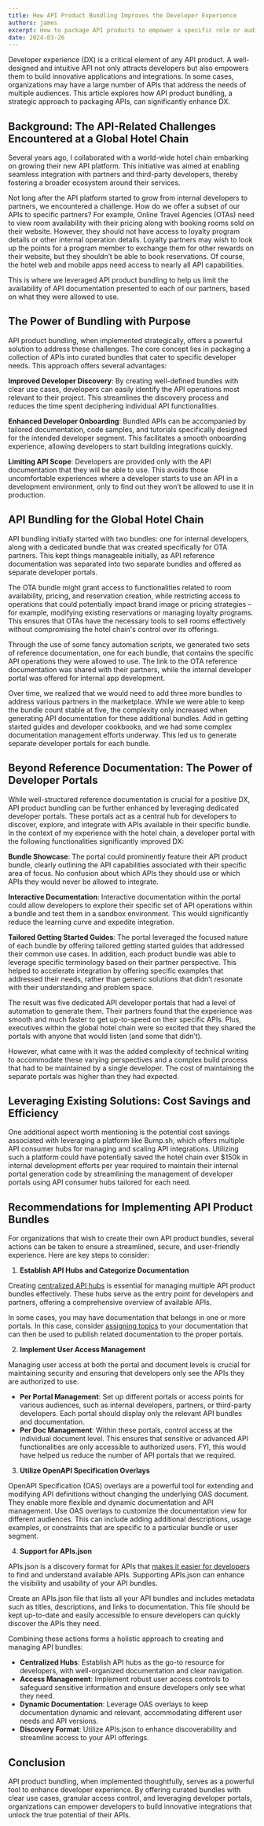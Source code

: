 ```yaml
---
title: How API Product Bundling Improves the Developer Experience
authors: james
excerpt: How to package API products to empower a specific role or audience while improving the developer experience.
date: 2024-03-26
---
```


Developer experience (DX) is a critical element of any API product. A well-designed and intuitive API not only attracts developers but also empowers them to build innovative applications and integrations. In some cases, organizations may have a large number of APIs that address the needs of multiple audiences. This article explores how API product bundling, a strategic approach to packaging APIs, can significantly enhance DX.

## Background: The API-Related Challenges Encountered at a Global Hotel Chain

Several years ago, I collaborated with a world-wide hotel chain embarking on growing their new API platform. This initiative was aimed at enabling seamless integration with partners and third-party developers, thereby fostering a broader ecosystem around their services. 

Not long after the API platform started to grow from internal developers to partners, we encountered a challenge. How do we offer a subset of our APIs to specific partners? For example, Online Travel Agencies (OTAs) need to view room availability with their pricing along with booking rooms sold on their website. However, they should not have access to loyalty program details or other internal operation details. Loyalty partners may wish to look up the points for a program member to exchange them for other rewards on their website, but they shouldn’t be able to book reservations. Of course, the hotel web and mobile apps need access to nearly all API capabilities.

This is where we leveraged API product bundling to help us limit the availability of API documentation presented to each of our partners, based on what they were allowed to use. 

## The Power of Bundling with Purpose

API product bundling, when implemented strategically, offers a powerful solution to address these challenges. The core concept lies in packaging a collection of APIs into curated bundles that cater to specific developer needs. This approach offers several advantages:

**Improved Developer Discovery**: By creating well-defined bundles with clear use cases, developers can easily identify the API operations most relevant to their project. This streamlines the discovery process and reduces the time spent deciphering individual API functionalities.

**Enhanced Developer Onboarding**: Bundled APIs can be accompanied by tailored documentation, code samples, and tutorials specifically designed for the intended developer segment. This facilitates a smooth onboarding experience, allowing developers to start building integrations quickly.

**Limiting API Scope**: Developers are provided only with the API documentation that they will be able to use. This avoids those uncomfortable experiences where a developer starts to use an API in a development environment, only to find out they won’t be allowed to use it in production. 


## API Bundling for the Global Hotel Chain

API bundling initially started with two bundles: one for internal developers, along with a dedicated bundle that was created specifically for OTA partners. This kept things manageable initially, as API reference documentation was separated into two separate bundles and offered as separate developer portals. 

The OTA bundle might grant access to functionalities related to room availability, pricing, and reservation creation, while restricting access to operations that could potentially impact brand image or pricing strategies – for example, modifying existing reservations or managing loyalty programs. This ensures that OTAs have the necessary tools to sell rooms effectively without compromising the hotel chain's control over its offerings.

Through the use of some fancy automation scripts, we generated two sets of reference documentation, one for each bundle, that contains the specific API operations they were allowed to use. The link to the OTA reference documentation was shared with their partners, while the internal developer portal was offered for internal app development. 

Over time, we realized that we would need to add three more bundles to address various partners in the marketplace. While we were able to keep the bundle count stable at five, the complexity only increased when generating API documentation for these additional bundles. Add in getting started guides and developer cookbooks, and we had some complex documentation management efforts underway. This led us to generate separate developer portals for each bundle. 

## Beyond Reference Documentation: The Power of Developer Portals

While well-structured reference documentation is crucial for a positive DX, API product bundling can be further enhanced by leveraging dedicated developer portals. These portals act as a central hub for developers to discover, explore, and integrate with APIs available in their specific bundle. In the context of my experience with the hotel chain, a developer portal with the following functionalities significantly improved DX:

**Bundle Showcase**: The portal could prominently feature their API product bundle, clearly outlining the API capabilities  associated with their specific area of focus. No confusion about which APIs they should use or which APIs they would never be allowed to integrate. 

**Interactive Documentation**: Interactive documentation within the portal could allow developers to explore their specific set of API operations within a bundle and test them in a sandbox environment. This would significantly reduce the learning curve and expedite integration.

**Tailored Getting Started Guides**: The portal leveraged the focused nature of each bundle by offering tailored getting started guides that addressed their common use cases. In addition, each product bundle was able to leverage specific terminology based on their partner perspective. This helped to accelerate integration by offering specific examples that addressed their needs, rather than generic solutions that didn’t resonate with their understanding and problem space. 

The result was five dedicated API developer portals that had a level of automation to generate them. Their partners found that the experience was smooth and much faster to get up-to-speed on their specific APIs. Plus, executives within the global hotel chain were so excited that they shared the portals with anyone that would listen (and some that didn’t). 

However, what came with it was the added complexity of technical writing to accommodate these varying perspectives and a complex build process that had to be maintained by a single developer. The cost of maintaining the separate portals was higher than they had expected. 

## Leveraging Existing Solutions: Cost Savings and Efficiency

One additional aspect worth mentioning is the potential cost savings associated with leveraging a platform like Bump.sh, which offers multiple API consumer hubs for managing and scaling API integrations. Utilizing such a platform could have potentially saved the hotel chain over $150k in internal development efforts per year required to maintain their internal portal generation code by streamlining the management of developer portals using API consumer hubs tailored for each need.

## Recommendations for Implementing API Product Bundles

For organizations that wish to create their own API product bundles, several actions can be taken to ensure a streamlined, secure, and user-friendly experience. Here are key steps to consider:

1. **Establish API Hubs and Categorize Documentation**

Creating [centralized API hubs](https://docs.bump.sh/help/hubs/) is essential for managing multiple API product bundles effectively. These hubs serve as the entry point for developers and partners, offering a comprehensive overview of available APIs. 

In some cases, you may have documentation that belongs in one or more portals. In this case, consider [assigning topics](https://docs.bump.sh/help/enhance-documentation-content/topics/) to your documentation that can then be used to publish related documentation to the proper portals. 

2. **Implement User Access Management**

Managing user access at both the portal and document levels is crucial for maintaining security and ensuring that developers only see the APIs they are authorized to use.

   - **Per Portal Management**: Set up different portals or access points for various audiences, such as internal developers, partners, or third-party developers. Each portal should display only the relevant API bundles and documentation.
   - **Per Doc Management**: Within these portals, control access at the individual document level. This ensures that sensitive or advanced API functionalities are only accessible to authorized users. FYI, this would have helped us reduce the number of API portals that we required. 

3. **Utilize OpenAPI Specification Overlays**

OpenAPI Specification (OAS) overlays are a powerful tool for extending and modifying API definitions without changing the underlying OAS document. They enable more flexible and dynamic documentation and API management.
Use OAS overlays to customize the documentation view for different audiences. This can include adding additional descriptions, usage examples, or constraints that are specific to a particular bundle or user segment.

4. **Support for APIs.json**

APIs.json is a discovery format for APIs that [makes it easier for developers](https://bump.sh/blog/make-your-apis-discoverable-with-apis-json) to find and understand available APIs. Supporting APIs.json can enhance the visibility and usability of your API bundles.

Create an APIs.json file that lists all your API bundles and includes metadata such as titles, descriptions, and links to documentation. This file should be kept up-to-date and easily accessible to ensure developers can quickly discover the APIs they need.

Combining these actions forms a holistic approach to creating and managing API bundles:

- **Centralized Hubs**: Establish API hubs as the go-to resource for developers, with well-organized documentation and clear navigation.
- **Access Management**: Implement robust user access controls to safeguard sensitive information and ensure developers only see what they need.
- **Dynamic Documentation**: Leverage OAS overlays to keep documentation dynamic and relevant, accommodating different user needs and API versions.
- **Discovery Format**: Utilize APIs.json to enhance discoverability and streamline access to your API offerings.

## Conclusion

API product bundling, when implemented thoughtfully, serves as a powerful tool to enhance developer experience. By offering curated bundles with clear use cases, granular access control, and leveraging developer portals, organizations can empower developers to build innovative integrations that unlock the true potential of their APIs. 
